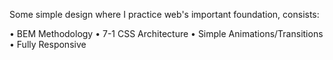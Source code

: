 Some simple design where I practice web's important foundation, 
consists:  

• BEM Methodology 
• 7-1 CSS Architecture 
• Simple Animations/Transitions 
• Fully Responsive
